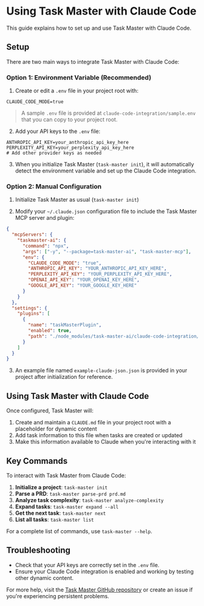 # Using Task Master with Claude Code

This guide explains how to set up and use Task Master with Claude Code.

## Setup

There are two main ways to integrate Task Master with Claude Code:

### Option 1: Environment Variable (Recommended)

1. Create or edit a `.env` file in your project root with:

```
CLAUDE_CODE_MODE=true
```

> A sample `.env` file is provided at `claude-code-integration/sample.env` that you can copy to your project root.

2. Add your API keys to the `.env` file:

```
ANTHROPIC_API_KEY=your_anthropic_api_key_here
PERPLEXITY_API_KEY=your_perplexity_api_key_here
# Add other provider keys as needed
```

3. When you initialize Task Master (`task-master init`), it will automatically detect the environment variable and set up the Claude Code integration.

### Option 2: Manual Configuration

1. Initialize Task Master as usual (`task-master init`)

2. Modify your `~/.claude.json` configuration file to include the Task Master MCP server and plugin:

```json
{
  "mcpServers": {
    "taskmaster-ai": {
      "command": "npx",
      "args": ["-y", "--package=task-master-ai", "task-master-mcp"],
      "env": {
        "CLAUDE_CODE_MODE": "true",
        "ANTHROPIC_API_KEY": "YOUR_ANTHROPIC_API_KEY_HERE",
        "PERPLEXITY_API_KEY": "YOUR_PERPLEXITY_API_KEY_HERE",
        "OPENAI_API_KEY": "YOUR_OPENAI_KEY_HERE",
        "GOOGLE_API_KEY": "YOUR_GOOGLE_KEY_HERE"
      }
    }
  },
  "settings": {
    "plugins": [
      {
        "name": "taskMasterPlugin",
        "enabled": true,
        "path": "./node_modules/task-master-ai/claude-code-integration/taskMasterPlugin.mjs"
      }
    ]
  }
}
```

3. An example file named `example-claude-json.json` is provided in your project after initialization for reference.

## Using Task Master with Claude Code

Once configured, Task Master will:

1. Create and maintain a `CLAUDE.md` file in your project root with a placeholder for dynamic content
2. Add task information to this file when tasks are created or updated
3. Make this information available to Claude when you're interacting with it

## Key Commands

To interact with Task Master from Claude Code:

1. **Initialize a project**: `task-master init`
2. **Parse a PRD**: `task-master parse-prd prd.md`
3. **Analyze task complexity**: `task-master analyze-complexity`
4. **Expand tasks**: `task-master expand --all`
5. **Get the next task**: `task-master next`
6. **List all tasks**: `task-master list`

For a complete list of commands, use `task-master --help`.

## Troubleshooting

- Check that your API keys are correctly set in the `.env` file.
- Ensure your Claude Code integration is enabled and working by testing other dynamic content.

For more help, visit the [Task Master GitHub repository](https://github.com/eyaltoledano/task-master) or create an issue if you're experiencing persistent problems.